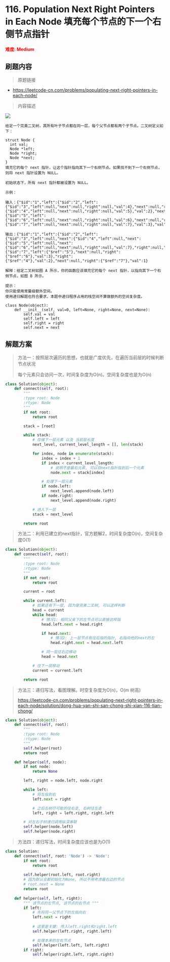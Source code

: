 # 116. Population Next Right Pointers in Each Node 填充每个节点的下一个右侧节点指针

**<font color=red>难度: Medium</font>**

## 刷题内容

> 原题链接

* https://leetcode-cn.com/problems/populating-next-right-pointers-in-each-node/

> 内容描述

![](https://assets.leetcode-cn.com/aliyun-lc-upload/uploads/2019/02/15/116_sample.png)

```
给定一个完美二叉树，其所有叶子节点都在同一层，每个父节点都有两个子节点。二叉树定义如下：

struct Node {
  int val;
  Node *left;
  Node *right;
  Node *next;
}
填充它的每个 next 指针，让这个指针指向其下一个右侧节点。如果找不到下一个右侧节点，则将 next 指针设置为 NULL。

初始状态下，所有 next 指针都被设置为 NULL。

示例：

输入：{"$id":"1","left":{"$id":"2","left":{"$id":"3","left":null,"next":null,"right":null,"val":4},"next":null,"right":{"$id":"4","left":null,"next":null,"right":null,"val":5},"val":2},"next":null,"right":{"$id":"5","left":{"$id":"6","left":null,"next":null,"right":null,"val":6},"next":null,"right":{"$id":"7","left":null,"next":null,"right":null,"val":7},"val":3},"val":1}

输出：{"$id":"1","left":{"$id":"2","left":{"$id":"3","left":null,"next":{"$id":"4","left":null,"next":{"$id":"5","left":null,"next":{"$id":"6","left":null,"next":null,"right":null,"val":7},"right":null,"val":6},"right":null,"val":5},"right":null,"val":4},"next":{"$id":"7","left":{"$ref":"5"},"next":null,"right":{"$ref":"6"},"val":3},"right":{"$ref":"4"},"val":2},"next":null,"right":{"$ref":"7"},"val":1}

解释：给定二叉树如图 A 所示，你的函数应该填充它的每个 next 指针，以指向其下一个右侧节点，如图 B 所示。
 
提示：
你只能使用常量级额外空间。
使用递归解题也符合要求，本题中递归程序占用的栈空间不算做额外的空间复杂度。

class Node(object):
    def __init__(self, val=0, left=None, right=None, next=None):
        self.val = val
        self.left = left
        self.right = right
        self.next = next
```

## 解题方案

> 方法一：按照层次遍历的思想，也就是广度优先，在遍历当前层的时候判断节点状况
>
> 每个元素只会访问一次，时间复杂度为O(n)。空间复杂度也是为O(n)

```python
class Solution(object):
    def connect(self, root):
        """
        :type root: Node
        :rtype: Node
        """
        if not root:
            return root

        stack = [root]

        while stack:
            # 存储下一层元素 以及 当前层长度
            next_level, current_level_length = [], len(stack)

            for index, node in enumerate(stack):
                index = index + 1
                if index < current_level_length:
                    # 说明不是最右元素, 可以将next指针指到后一个元素
                    node.next = stack[index]

                # 处理下一层元素
                if node.left:
                    next_level.append(node.left)
                if node.right:
                    next_level.append(node.right)

            # 进入下一层
            stack = next_level

        return root
```



> 方法二：利用已建立的next指针，官方题解2，时间复杂度O(n)，空间复杂度O(1)
>

```python
class Solution(object):
    def connect(self, root):
        """
        :type root: Node
        :rtype: Node
        """
        if not root:
            return root

        current = root

        while current.left:
            # 如果还有下一层, 因为是完美二叉树, 可以这样判断
            head = current
            while head:
                # 情况1: 相同父亲下的左节点可以直接这样指
                head.left.next = head.right

                if head.next:
                    # 情况2: 上一层节点有往后指的指针, 右指向他的next的左
                    head.right.next = head.next.left

                # 同一层往右边移动
                head = head.next

            # 往下一层移动
            current = current.left

        return root
```



> 方法三：递归写法，看图理解。时空复杂度为O(n)，O(m 树高)
>
> https://leetcode-cn.com/problems/populating-next-right-pointers-in-each-node/solution/dong-hua-yan-shi-san-chong-shi-xian-116-tian-chong/

```python
class Solution(object):
    def connect(self, root):
        """
        :type root: Node
        :rtype: Node
        """
        self.helper(root)
        return root

    def helper(self, node):
        if not node:
            return None

        left, right = node.left, node.right

        while left:
            # 将左指到右
            left.next = right

            # 之后左树尽可能的往右走, 右树往左走
            left, right = left.right, right.left

        # 对左右子树递归调用纵深串联
        self.helper(node.left)
        self.helper(node.right)
```



> 方法四：递归写法，时间复杂度应该也是为O(1)

```python
class Solution:
    def connect(self, root: 'Node') -> 'Node':
        if not root:
            return root
        
        self.helper(root.left, root.right)
        # 因为默认全都初始化为None, 所以不用考虑最右边的节点
        # root.next = None
        return root
    
    def helper(self, left, right):
        """ 该节点的左节点, 该节点的右节点 """        
        if left:
            # 先将同一父节点下的左指向右
            left.next = right
        
            # 这里是关键: 传入left.right和right.left
            self.helper(left.right, right.left)

            # 处理本来的左右节点
            self.helper(left.left, left.right)
        if right:
            self.helper(right.left, right.right)
```

